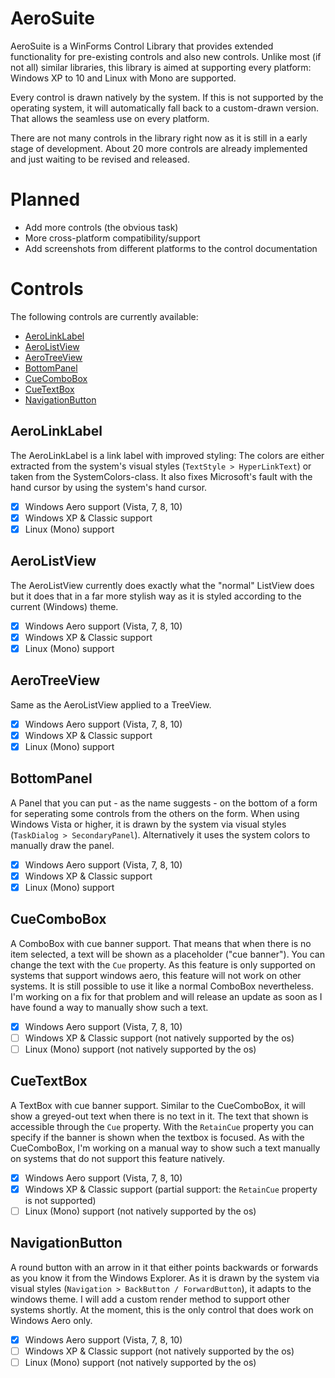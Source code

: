 # AeroSuite
<p>AeroSuite is a WinForms Control Library that provides extended functionality for pre-existing controls and also new controls. Unlike most (if not all) similar libraries, this library is aimed at supporting every platform: Windows XP to 10 and Linux with Mono are supported.</p>
<p>Every control is drawn natively by the system. If this is not supported by the operating system, it will automatically fall back to a custom-drawn version. That allows the seamless use on every platform.</p>
<p>There are not many controls in the library right now as it is still in a early stage of development. About 20 more controls are already implemented and just waiting to be revised and released.</p>

# Planned
- Add more controls (the obvious task)
- More cross-platform compatibility/support
- Add screenshots from different platforms to the control documentation

# Controls
The following controls are currently available:
- [AeroLinkLabel](#aerolinklabel)
- [AeroListView](#aerolistview)
- [AeroTreeView](#aerotreeview)
- [BottomPanel](#bottompanel)
- [CueComboBox](#cuecombobox)
- [CueTextBox](#cuetextbox)
- [NavigationButton](#navigationbutton)

## AeroLinkLabel
The AeroLinkLabel is a link label with improved styling: The colors are either extracted from the system's visual styles (`TextStyle > HyperLinkText`) or taken from the SystemColors-class. It also fixes Microsoft's fault with the hand cursor by using the system's hand cursor.
- [x] Windows Aero support (Vista, 7, 8, 10)
- [x] Windows XP & Classic support
- [x] Linux (Mono) support

## AeroListView
The AeroListView currently does exactly what the "normal" ListView does but it does that in a far more stylish way as it is styled according to the current (Windows) theme.
- [x] Windows Aero support (Vista, 7, 8, 10)
- [x] Windows XP & Classic support
- [x] Linux (Mono) support

## AeroTreeView
Same as the AeroListView applied to a TreeView.
- [x] Windows Aero support (Vista, 7, 8, 10)
- [x] Windows XP & Classic support
- [x] Linux (Mono) support

## BottomPanel
A Panel that you can put - as the name suggests - on the bottom of a form for seperating some controls from the others on the form. When using Windows Vista or higher, it is drawn by the system via visual styles (`TaskDialog > SecondaryPanel`). Alternatively it uses the system colors to manually draw the panel.
- [x] Windows Aero support (Vista, 7, 8, 10)
- [x] Windows XP & Classic support
- [x] Linux (Mono) support

## CueComboBox
A ComboBox with cue banner support. That means that when there is no item selected, a text will be shown as a placeholder ("cue banner"). You can change the text with the `Cue` property.
As this feature is only supported on systems that support windows aero, this feature will not work on other systems. It is still possible to use it like a normal ComboBox nevertheless. I'm working on a fix for that problem and will release an update as soon as I have found a way to manually show such a text.
- [x] Windows Aero support (Vista, 7, 8, 10)
- [ ] Windows XP & Classic support (not natively supported by the os)
- [ ] Linux (Mono) support (not natively supported by the os)

## CueTextBox
A TextBox with cue banner support. Similar to the CueComboBox, it will show a greyed-out text when there is no text in it. The text that shown is accessible through the `Cue` property. With the `RetainCue` property you can specify if the banner is shown when the textbox is focused.
As with the CueComboBox, I'm working on a manual way to show such a text manually on systems that do not support this feature natively.
- [x] Windows Aero support (Vista, 7, 8, 10)
- [x] Windows XP & Classic support (partial support: the `RetainCue` property is not supported)
- [ ] Linux (Mono) support (not natively supported by the os)

## NavigationButton
A round button with an arrow in it that either points backwards or forwards as you know it from the Windows Explorer. As it is drawn by the system via visual styles (`Navigation > BackButton / ForwardButton`), it adapts to the windows theme. I will add a custom render method to support other systems shortly. At the moment, this is the only control that does work on Windows Aero only.
- [x] Windows Aero support (Vista, 7, 8, 10)
- [ ] Windows XP & Classic support (not natively supported by the os)
- [ ] Linux (Mono) support (not natively supported by the os)
